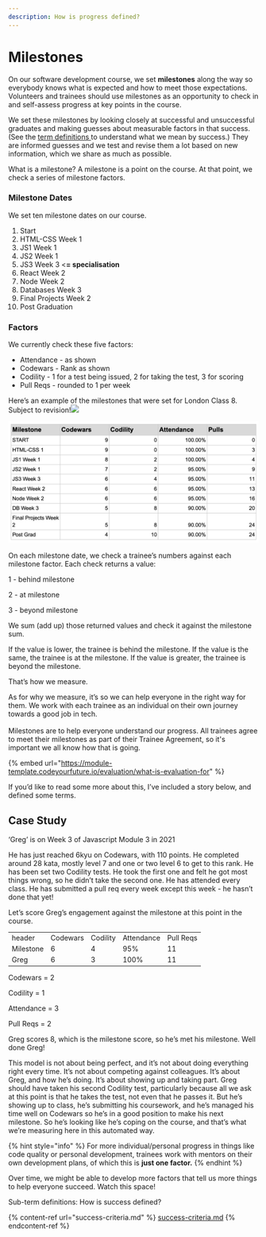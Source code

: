 ```yaml
---
description: How is progress defined?
---
```


# Milestones

On our software development course, we set **milestones** along the way so everybody knows what is expected and how to meet those expectations. Volunteers and trainees should use milestones as an opportunity to check in and self-assess progress at key points in the course.

We set these milestones by looking closely at successful and unsuccessful graduates and making guesses about measurable factors in that success. (See the [term definitions ](success-criteria.md)to understand what we mean by success.) They are informed guesses and we test and revise them a lot based on new information, which we share as much as possible.&#x20;

What is a milestone? A milestone is a point on the course. At that point, we check a series of milestone factors.&#x20;

### Milestone Dates&#x20;

We set ten milestone dates on our course.

1. Start
2. HTML-CSS Week 1&#x20;
3. JS1 Week 1&#x20;
4. JS2 Week 1&#x20;
5. JS3 Week 3 <**= specialisation**&#x20;
6. React Week 2&#x20;
7. Node Week 2&#x20;
8. Databases Week 3&#x20;
9. Final Projects Week 2&#x20;
10. Post Graduation&#x20;

### Factors&#x20;

We currently check these five factors:

* Attendance - as shown&#x20;
* Codewars - Rank as shown&#x20;
* Codility - 1 for a test being issued, 2 for taking the test, 3 for scoring&#x20;
* Pull Reqs - rounded to 1 per week



Here’s an example of the milestones that were set for London Class 8. Subject to revision!![](broken-reference)

![sample of milestones set for a live class](<../../../.gitbook/assets/Screenshot 2021-10-21 at 17.16.42.png>)

On each milestone date, we check a trainee’s numbers against each milestone factor. Each check returns a value:

1 - behind milestone&#x20;

2 - at milestone&#x20;

3 - beyond milestone

We sum (add up) those returned values and check it against the milestone sum.

If the value is lower, the trainee is behind the milestone. If the value is the same, the trainee is at the milestone. If the value is greater, the trainee is beyond the milestone.

That’s how we measure.

As for why we measure, it’s so we can help everyone in the right way for them. We work with each trainee as an individual on their own journey towards a good job in tech.  \
\
Milestones are to help everyone understand our progress. All trainees agree to meet their milestones as part of their Trainee Agreement, so it's important we all know how that is going.&#x20;

{% embed url="https://module-template.codeyourfuture.io/evaluation/what-is-evaluation-for" %}

If you’d like to read some more about this, I’ve included a story below, and defined some terms.

## Case Study

‘Greg’ is on Week 3 of Javascript Module 3 in 2021

He has just reached 6kyu on Codewars, with 110 points. He completed around 28 kata, mostly level 7 and one or two level 6 to get to this rank. He has been set two Codility tests. He took the first one and felt he got most things wrong, so he didn’t take the second one. He has attended every class. He has submitted a pull req every week except this week - he hasn’t done that yet!

Let’s score Greg’s engagement against the milestone at this point in the course.

|           |          |          |            |           |
| --------- | -------- | -------- | ---------- | --------- |
| header    | Codewars | Codility | Attendance | Pull Reqs |
| Milestone | 6        | 4        | 95%        | 11        |
| Greg      | 6        | 3        | 100%       | 11        |



Codewars = 2&#x20;

Codility = 1&#x20;

Attendance = 3&#x20;

Pull Reqs = 2

Greg scores 8, which is the milestone score, so he’s met his milestone. Well done Greg!

This model is not about being perfect, and it’s not about doing everything right every time. It’s not about competing against colleagues. It’s about Greg, and how he’s doing. It’s about showing up and taking part. Greg should have taken his second Codility test, particularly because all we ask at this point is that he takes the test, not even that he passes it. But he’s showing up to class, he’s submitting his coursework, and he’s managed his time well on Codewars so he’s in a good position to make his next milestone. So he’s looking like he’s coping on the course, and that’s what we’re measuring here in this automated way.

{% hint style="info" %}
For more individual/personal progress in things like code quality or personal development, trainees work with mentors on their own development plans, of which this is **just one factor.**
{% endhint %}

Over time, we might be able to develop more factors that tell us more things to help everyone succeed. Watch this space!

Sub-term definitions:  How is success defined?

{% content-ref url="success-criteria.md" %}
[success-criteria.md](success-criteria.md)
{% endcontent-ref %}
